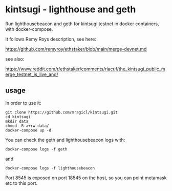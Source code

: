# kintsugi - lighthouse and geth
Run lighthousebeacon and geth for kintsugi testnet in docker containers, with docker-compose.

It follows Remy Roys description, see here:

https://github.com/remyroy/ethstaker/blob/main/merge-devnet.md

see also:

https://www.reddit.com/r/ethstaker/comments/riacuf/the_kintsugi_public_merge_testnet_is_live_and/


## usage

In order to use it:
```
git clone https://github.com/mragicl/kintsugi.git
cd kintsugi
mkdir data
chmod -R a+rw data/
docker-compose up -d
```

You can check the geth and lighthousebeacon logs with:
```
docker-compose logs -f geth
```
and
```
docker-compose logs -f lighthousebeacon
```

Port 8545 is exposed on port 18545 on the host, so you can point metamask etc to this port.

